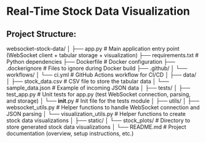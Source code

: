# Real-Time Stock Data Visualization
## Project Structure:
websocket-stock-data/
│
├── app.py                     # Main application entry point (WebSocket client + tabular storage + visualization)
├── requirements.txt            # Python dependencies
├── Dockerfile                  # Docker configuration
├── .dockerignore               # Files to ignore during Docker build
├── .github/
│   └── workflows/
│       └── ci.yml              # GitHub Actions workflow for CI/CD
│
├── data/
│   ├── stock_data.csv          # CSV file to store the tabular data
│   └── sample_data.json        # Example of incoming JSON data
│
├── tests/
│   ├── test_app.py             # Unit tests for app.py (test WebSocket connection, parsing, and storage)
│   └── __init__.py             # Init file for the tests module
│
├── utils/
│   ├── websocket_utils.py      # Helper functions to handle WebSocket connection and JSON parsing
│   └── visualization_utils.py  # Helper functions to create stock data visualizations
│
├── static/
│   └── stock_plots/            # Directory to store generated stock data visualizations
│
└── README.md                   # Project documentation (overview, setup instructions, etc.)

